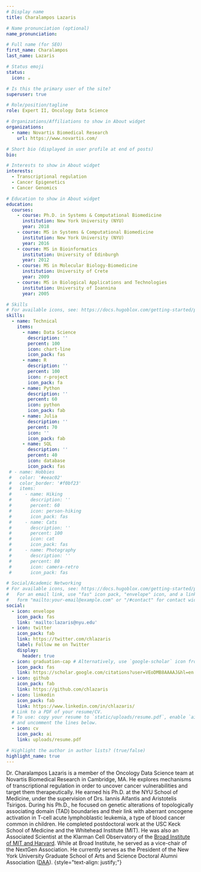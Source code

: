 ```yaml
---
# Display name
title: Charalampos Lazaris

# Name pronunciation (optional)
name_pronunciation: 

# Full name (for SEO)
first_name: Charalampos 
last_name: Lazaris

# Status emoji
status:
  icon: ☕️

# Is this the primary user of the site?
superuser: true

# Role/position/tagline
role: Expert II, Oncology Data Science

# Organizations/Affiliations to show in About widget
organizations:
  - name: Novartis Biomedical Research
    url: https://www.novartis.com/

# Short bio (displayed in user profile at end of posts)
bio: 

# Interests to show in About widget
interests:
  - Transcriptional regulation
  - Cancer Epigenetics 
  - Cancer Genomics

# Education to show in About widget
education:
  courses:
    - course: Ph.D. in Systems & Computational Biomedicine
      institution: New York University (NYU)
      year: 2018
    - course: MS in Systems & Computational Biomedicine
      institution: New York University (NYU)
      year: 2016
    - course: MS in Bioinformatics
      institution: University of Edinburgh
      year: 2012
    - course: MS in Molecular Biology-Biomedicine
      institution: University of Crete
      year: 2009
    - course: MS in Biological Applications and Technologies
      institution: University of Ioannina
      year: 2005

# Skills
# For available icons, see: https://docs.hugoblox.com/getting-started/page-builder/#icons
skills:
  - name: Technical
    items:
      - name: Data Science
        description: ''
        percent: 100
        icon: chart-line
        icon_pack: fas
      - name: R
        description: ''
        percent: 100
        icon: r-project
        icon_pack: fa
      - name: Python
        description: ''
        percent: 60
        icon: python
        icon_pack: fab
      - name: Julia
        description: ''
        percent: 70
        icon: ''
        icon_pack: fab
      - name: SQL
        description: ''
        percent: 40
        icon: database
        icon_pack: fas
 # - name: Hobbies
 #   color: '#eeac02'
 #   color_border: '#f0bf23'
 #   items:
 #     - name: Hiking
 #       description: ''
 #       percent: 60
 #       icon: person-hiking
 #       icon_pack: fas
 #     - name: Cats
 #       description: ''
 #       percent: 100
 #       icon: cat
 #       icon_pack: fas
 #     - name: Photography
 #       description: ''
 #       percent: 80
 #       icon: camera-retro
 #       icon_pack: fas

# Social/Academic Networking
# For available icons, see: https://docs.hugoblox.com/getting-started/page-builder/#icons
#   For an email link, use "fas" icon pack, "envelope" icon, and a link in the
#   form "mailto:your-email@example.com" or "/#contact" for contact widget.
social:
  - icon: envelope
    icon_pack: fas
    link: 'mailto:lazaris@nyu.edu'
  - icon: twitter
    icon_pack: fab
    link: https://twitter.com/chlazaris
    label: Follow me on Twitter
    display:
      header: true
  - icon: graduation-cap # Alternatively, use `google-scholar` icon from `ai` icon pack
    icon_pack: fas
    link: https://scholar.google.com/citations?user=VEoDMB8AAAAJ&hl=en
  - icon: github
    icon_pack: fab
    link: https://github.com/chlazaris
  - icon: linkedin
    icon_pack: fab
    link: https://www.linkedin.com/in/chlazaris/
  # Link to a PDF of your resume/CV.
  # To use: copy your resume to `static/uploads/resume.pdf`, enable `ai` icons in `params.yaml`,
  # and uncomment the lines below.
  - icon: cv
    icon_pack: ai
    link: uploads/resume.pdf

# Highlight the author in author lists? (true/false)
highlight_name: true
---
```


Dr. Charalampos Lazaris is a member of the Oncology Data Science team at Novartis Biomedical Research in Cambridge, MA. He explores mechanisms of transcriptional regulation in order to uncover cancer vulnerabilities and target them therapeutically. He earned his Ph.D. at the NYU School of Medicine, under the supervision of Drs. Iannis Aifantis and Aristotelis Tsirigos. During his Ph.D., he focused on genetic alterations of topologically associating domain (TAD) boundaries and their link with aberrant oncogene activation in T-cell acute lymphoblastic leukemia, a type of blood cancer common in children. He completed postdoctoral work at the USC Keck School of Medicine and the Whitehead Institute (MIT). He was also an Associated Scientist at the Klarman Cell Observatory of the [Broad Institute of MIT and Harvard](https://www.broadinstitute.org). While at Broad Institute, he served as a vice-chair of the NextGen Association. He currently serves as the President of the New York University Graduate School of Arts and Science Doctoral Alumni Association ([DAA](https://gsas.nyu.edu/student-life/doctoral-alumni-association.html)).
{style="text-align: justify;"}
